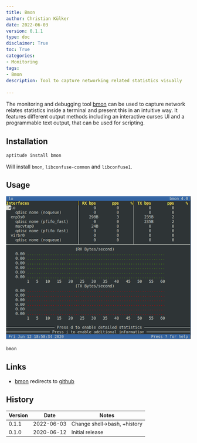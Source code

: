 ```yaml
---
title: Bmon
author: Christian Külker
date: 2022-06-03
version: 0.1.1
type: doc
disclaimer: True
toc: True
categories:
- Monitoring
tags:
- Bmon
description: Tool to capture networking related statistics visually

---
```


The monitoring and debugging tool [bmon] can be used to capture network relates
statistics inside a terminal and present this in an intuitive way. It features
different output methods including an interactive curses UI and a programmable
text output, that can be used for scripting.

## Installation

```bash
aptitude install bmon
```

Will install `bmon`, `libconfuse-common` and `libconfuse1`.

## Usage

![bmon](bmon-0.1.0.png)

```bash
bmon
```

## Links

- [bmon] redirects to [github]

## History

| Version | Date       | Notes                                                |
| ------- | ---------- | ---------------------------------------------------- |
| 0.1.1   | 2022-06-03 | Change shell->bash, +history                         |
| 0.1.0   | 2020-06-12 | Initial release                                      |

[bmon]: http://www.infradead.org/~tgr/bmon/
[github]: https://github.com/tgraf/bmon/
